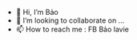 - 👋 Hi, I’m Bảo
- 💞️ I’m looking to collaborate on ...
- 📫 How to reach me : FB Bảo lavie

<!---
Baonop/Baonop is a ✨ special ✨ repository because its `README.md` (this file) appears on your GitHub profile.
You can click the Preview link to take a look at your changes.
--->
